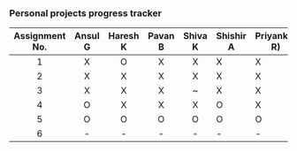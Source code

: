 
### Personal projects progress tracker

| Assignment No. 	| Ansul G 	| Haresh K 	| Pavan B 	| Shiva K 	| Shishir A 	| Priyanker R) 	|
|:--------------:	|:-------:	|:--------:	|:-------:	|:-------:	|-----------	|--------------	|
|        1       	|    X    	|     O    	|    X    	|    X    	|     X     	|       X      	|
|        2       	|    X    	|     X    	|    X    	|    X    	|     X     	|       X      	|
|        3       	|    X    	|     X    	|    X    	|    ~    	|     X     	|       X      	|
|        4       	|    O    	|     X    	|    X    	|    X    	|     O     	|       X      	|
|        5       	|    O    	|     O    	|    O    	|    O    	|     O     	|       O      	|
|        6       	|    -    	|     -    	|    -    	|    -    	|     -     	|       -      	|

